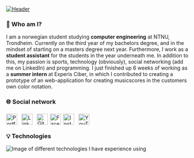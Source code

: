 [![Header](https://github.com/Martinnilsen99/Martinnilsen99/blob/master/assets/profileHeader.png "Header")](https://martinnilsen.no)

### &#128075; Who am I?

I am a norwegian student studying **computer engineering** at NTNU, Trondheim. Currently on the third year of my bachelors degree, and in the mindset of starting on a masters degree next year. Furthermore, I work as a **student assistant** for the students in the year underneath me. In addition to this, my passion is sports, technology (obviously), social networking (add me on LinkedIn) and programming. I just finished up 6 weeks of working as a **summer intern** at Experis Ciber, in which I contributed to creating a prototype of an web-application for creating musicscores in the customers own color notation.

### &#127760; Social network

<a href="https://www.martinnilsen.no" target="_blank" title="Portfolio and personal website"  >
    <img src="https://image.flaticon.com/icons/svg/3135/3135683.svg" width="30px" align="left" alt="Portfolio icon" style="margin: 6px 6px 6px 0px">
</a>
<a href="https://www.linkedin.com/in/martinnilsen99/" target="_blank" title="LinkedIn profile"  >
    <img src="https://image.flaticon.com/icons/svg/733/733617.svg" width="30px" align="left"alt="LinkedIn icon" style="margin: 6px">
</a>
<a href="https://github.com/Martinnilsen99" target="_blank" title="GitHub profile"  >
    <img src="https://image.flaticon.com/icons/svg/733/733609.svg" width="30px" align="left" alt="GitHub icon" style="margin: 6px">
</a>
<a href="https://www.facebook.com/Martinnilsen99/" target="_blank" title="Facebook profile"  >
    <img src="https://image.flaticon.com/icons/svg/733/733605.svg" width="30px" align="left" alt="Facebook icon" style="margin: 6px 0px">
</a>
<a href="https://www.instagram.com/martinnilsen99/" target="_blank" title="Instagram profile"  >
    <img src="https://image.flaticon.com/icons/svg/733/733614.svg" width="30px" align="left" alt="Instagram icon" style="margin: 6px">
</a>
<a href="https://www.youtube.com/channel/UCxyROQQeUpa44IEeC5oJuhQ" target="_blank" title="YouTube channel"  >
    <img src="https://image.flaticon.com/icons/svg/733/733646.svg" width="30px" align="left" alt="YouTube icon" style="margin: 6px">
</a>

</br>
</br>

### &#128161; Technologies

<img alt="Image of different technologies I have experience using" src="https://github.com/Martinnilsen99/Martinnilsen99/blob/master/assets/technologies.png"/>
